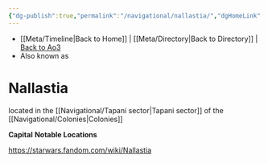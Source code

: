 ```yaml
---
{"dg-publish":true,"permalink":"/navigational/nallastia/","dgHomeLink":false}
---
```


- [[Meta/Timeline\|Back to Home]] | [[Meta/Directory\|Back to Directory]] | [Back to Ao3](https://archiveofourown.org/works/19334440/chapters/45992584)
- Also known as 

# Nallastia

located in the [[Navigational/Tapani sector\|Tapani sector]] of the [[Navigational/Colonies\|Colonies]]

**Capital**
**Notable Locations**

https://starwars.fandom.com/wiki/Nallastia